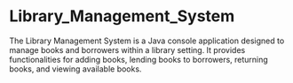 # Library_Management_System

The Library Management System is a Java console application designed to manage books and borrowers within a library setting. 
It provides functionalities for adding books, lending books to borrowers, returning books, and viewing available books.
